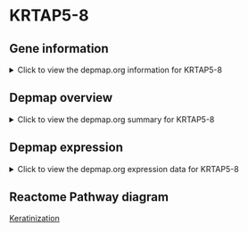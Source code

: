 <h1>KRTAP5-8</h1>

<h2>Gene information</h2>
<details>
  <summary>Click to view the depmap.org information for KRTAP5-8</summary>
  <iframe src="https://depmap.org/portal/gene/KRTAP5-8?tab=about" style="border:none;width:100%;height:800px"></iframe>
</details>

<h2>Depmap overview</h2>
<details>
  <summary>Click to view the depmap.org summary for KRTAP5-8</summary>
  <iframe src="https://depmap.org/portal/gene/KRTAP5-8?tab=overview" style="border:none;width:100%;height:800px"></iframe>
</details>

<h2>Depmap expression</h2>
<details>
  <summary>Click to view the depmap.org expression data for KRTAP5-8</summary>
  <iframe src="https://depmap.org/portal/gene/KRTAP5-8?tab=characterization" style="border:none;width:100%;height:800px"></iframe>
</details>



<h2>Reactome Pathway diagram</h2>
<a href="https://reactome.org/PathwayBrowser/#/R-HSA-6805567" target="_BLANK">Keratinization</a>



